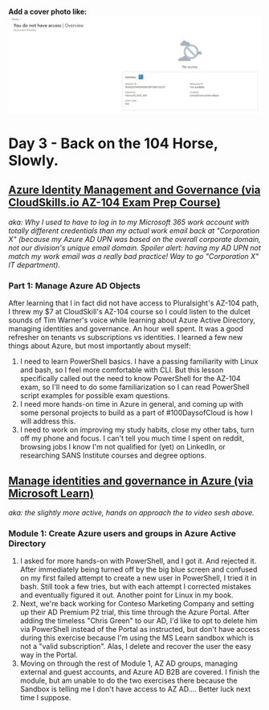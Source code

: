 **Add a cover photo like:**
![Someone stole my toys from the AZ sandbox](https://github.com/zperk028/100DaysofCloud/blob/main/Journey/003/azAD%20sandbox%20error.JPG)

# Day 3 - Back on the 104 Horse, Slowly.

## [Azure Identity Management and Governance (via CloudSkills.io AZ-104 Exam Prep Course)](https://portal.cloudskills.io/products/azure-administrator-az-104-exam-prep-course)

*aka: Why I used to have to log in to my Microsoft 365 work account with totally different credentials than my actual work email back at "Corporation X" (because my Azure AD UPN was based on the overall corporate domain, not our division's unique email domain. Spoiler alert: having my AD UPN not match my work email was a really bad practice! Way to go "Corporation X" IT department).*

### Part 1: Manage Azure AD Objects

After learning that I in fact did not have access to Pluralsight's AZ-104 path, I threw my $7 at CloudSkill's AZ-104 course so I could listen to the dulcet sounds of Tim Warner's voice while learning about Azure Active Directory, managing identities and governance. An hour well spent. It was a good refresher on tenants vs subscriptions vs identities. I learned a few new things about Azure, but most importantly about myself:

1. I need to learn PowerShell basics. I have a passing familiarity with Linux and bash, so I feel more comfortable with CLI. But this lesson specifically called out the need to know PowerShell for the AZ-104 exam, so I'll need to do some familiarization so I can read PowerShell script examples for possible exam questions.
2. I need more hands-on time in Azure in general, and coming up with some personal projects to build as a part of #100DaysofCloud is how I will address this.
3. I need to work on improving my study habits, close my other tabs, turn off my phone and focus. I can't tell you much time I spent on reddit, browsing jobs I know I'm not qualified for (yet) on LinkedIn, or researching SANS Institute courses and degree options.

## [Manage identities and governance in Azure (via Microsoft Learn)](https://docs.microsoft.com/en-us/learn/paths/az-104-manage-identities-governance/?source=learn)
 
*aka: the slightly more active, hands on approach the to video sesh above.*

### Module 1: Create Azure users and groups in Azure Active Directory 

1. I asked for more hands-on with PowerShell, and I got it. And rejected it. After immediately being turned off by the big blue screen and confused on my first failed attempt to create a new user in PowerShell, I tried it in bash. Still took a few tries, but with each attempt I corrected mistakes and eventually figured it out. Another point for Linux in my book. 
2. Next, we're back working for Conteso Marketing Company and setting up their AD Premium P2 trial, this time through the Azure Portal. After adding the timeless "Chris Green" to our AD, I'd like to opt to delete him via PowerShell instead of the Portal as instructed, but don't have access during this exercise because I'm using the MS Learn sandbox which is not a "valid subscription". Alas, I delete and recover the user the easy way in the Portal. 
3. Moving on through the rest of Module 1, AZ AD groups, managing external and guest accounts, and Azure AD B2B are covered. I finish the module, but am unable to do the two exercises there because the Sandbox is telling me I don't have access to AZ AD.... Better luck next time I suppose.
